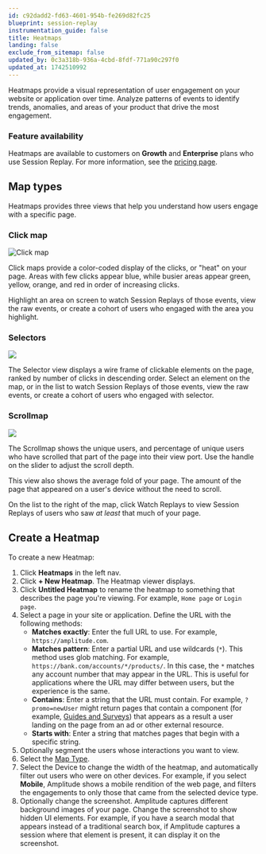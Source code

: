 ```yaml
---
id: c92dadd2-fd63-4601-954b-fe269d82fc25
blueprint: session-replay
instrumentation_guide: false
title: Heatmaps
landing: false
exclude_from_sitemap: false
updated_by: 0c3a318b-936a-4cbd-8fdf-771a90c297f0
updated_at: 1742510992
---
```

Heatmaps provide a visual representation of user engagement on your website or application over time. Analyze patterns of events to identify trends, anomalies, and areas of your product that drive the most engagement.

### Feature availability

Heatmaps are available to customers on **Growth** and **Enterprise** plans who use Session Replay. For more information, see the [pricing page](https://amplitude.com/pricing).

## Map types

Heatmaps provides three views that help you understand how users engage with a specific page.

### Click map

![Click map](statamic://asset::help_center_conversions::session-replay/hm1.png)

Click maps provide a color-coded display of the clicks, or "heat" on your page. Areas with few clicks appear blue, while busier areas appear green, yellow, orange, and red in order of increasing clicks.

Highlight an area on screen to watch Session Replays of those events, view the raw events, or create a cohort of users who engaged with the area you highlight.

### Selectors

![](statamic://asset::help_center_conversions::session-replay/hm2.png)

The Selector view displays a wire frame of clickable elements on the page, ranked by number of clicks in descending order. Select an element on the map, or in the list to watch Session Replays of those events, view the raw events, or create a cohort of users who engaged with selector.

### Scrollmap

![](statamic://asset::help_center_conversions::session-replay/hm3.png)

The Scrollmap shows the unique users, and percentage of unique users who have scrolled that part of the page into their view port. Use the handle on the slider to adjust the scroll depth.

This view also shows the average fold of your page. The amount of the page that appeared on a user's device without the need to scroll.

On the list to the right of the map, click Watch Replays to view Session Replays of users who saw *at least* that much of your page.

## Create a Heatmap

To create a new Heatmap:
1. Click **Heatmaps** in the left nav.
2. Click **+ New Heatmap**. The Heatmap viewer displays.
3. Click **Untitled Heatmap** to rename the heatmap to something that describes the page you're viewing. For example, `Home page` or `Login page`.
4. Select a page in your site or application. Define the URL with the following methods:
   - **Matches exactly**: Enter the full URL to use. For example, `https://amplitude.com`.
   - **Matches pattern**: Enter a partial URL and use wildcards (`*`). This method uses glob matching. For example, `https://bank.com/accounts/*/products/`. In this case, the `*` matches any account number that may appear in the URL. This is useful for applications where the URL may differ between users, but the experience is the same.
   - **Contains**: Enter a string that the URL must contain. For example, `?promo=newUser` might return pages that contain a component (for example, [Guides and Surveys](/docs/guides-and-surveys)) that appears as a result a user landing on the page from an ad or other external resource.
   - **Starts with**: Enter a string that matches pages that begin with a specific string.
5. Optionally segment the users whose interactions you want to view.
6. Select the [Map Type](#map-types).
7. Select the Device to change the width of the heatmap, and automatically filter out users who were on other devices. For example, if you select **Mobile**, Amplitude shows a mobile rendition of the web page, and filters the engagements to only those that came from the selected device type.
8. Optionally change the screenshot. Amplitude captures different background images of your page. Change the screenshot to show hidden UI elements. For example, if you have a search modal that appears instead of a traditional search box, if Amplitude captures a session where that element is present, it can display it on the screenshot.